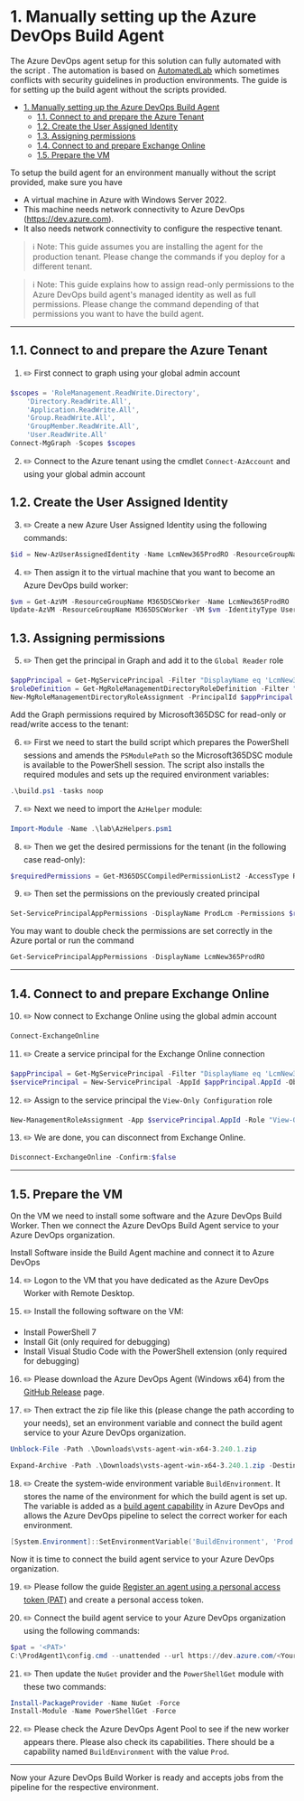 # 1. Manually setting up the Azure DevOps Build Agent

The Azure DevOps agent setup for this solution can fully automated with the script [](../lab/31%20Agent%20Setup.ps1). The automation is based on [AutomatedLab](https://automatedlab.org/) which sometimes conflicts with security guidelines in production environments. The guide is for setting up the build agent without the scripts provided.

- [1. Manually setting up the Azure DevOps Build Agent](#1-manually-setting-up-the-azure-devops-build-agent)
  - [1.1. Connect to and prepare the Azure Tenant](#11-connect-to-and-prepare-the-azure-tenant)
  - [1.2. Create the User Assigned Identity](#12-create-the-user-assigned-identity)
  - [1.3. Assigning permissions](#13-assigning-permissions)
  - [1.4. Connect to and prepare Exchange Online](#14-connect-to-and-prepare-exchange-online)
  - [1.5. Prepare the VM](#15-prepare-the-vm)

To setup the build agent for an environment manually without the script provided, make sure you have

- A virtual machine in Azure with Windows Server 2022.
- This machine needs network connectivity to Azure DevOps (<https://dev.azure.com>).
- It also needs network connectivity to configure the respective tenant.

> :information_source: Note: This guide assumes you are installing the agent for the production tenant. Please change the commands if you deploy for a different tenant.

> :information_source: Note: This guide explains how to assign read-only permissions to the Azure DevOps build agent's managed identity as well as full permissions. Please change the command depending of that permissions you want to have the build agent.

---

## 1.1. Connect to and prepare the Azure Tenant

1. :pencil2: First connect to graph using your global admin account

```powershell
$scopes = 'RoleManagement.ReadWrite.Directory',
    'Directory.ReadWrite.All',
    'Application.ReadWrite.All',
    'Group.ReadWrite.All',
    'GroupMember.ReadWrite.All',
    'User.ReadWrite.All'
Connect-MgGraph -Scopes $scopes
```

2. :pencil2: Connect to the Azure tenant using the cmdlet `Connect-AzAccount` and using your global admin account

## 1.2. Create the User Assigned Identity

3. :pencil2: Create a new Azure User Assigned Identity using the following commands:

```powershell
$id = New-AzUserAssignedIdentity -Name LcmNew365ProdRO -ResourceGroupName M365DSCWorker -Location GermanyWestCentral
```

4. :pencil2: Then assign it to the virtual machine that you want to become an Azure DevOps build worker:

```powershell
$vm = Get-AzVM -ResourceGroupName M365DSCWorker -Name LcmNew365ProdRO
Update-AzVM -ResourceGroupName M365DSCWorker -VM $vm -IdentityType UserAssigned -IdentityId $id.Id
```

## 1.3. Assigning permissions

5. :pencil2: Then get the principal in Graph and add it to the `Global Reader` role

```powershell
$appPrincipal = Get-MgServicePrincipal -Filter "DisplayName eq 'LcmNew365ProdRO'"
$roleDefinition = Get-MgRoleManagementDirectoryRoleDefinition -Filter "DisplayName eq 'Global Reader'"
New-MgRoleManagementDirectoryRoleAssignment -PrincipalId $appPrincipal.Id -RoleDefinitionId $roleDefinition.Id -DirectoryScopeId "/"
```

Add the Graph permissions required by Microsoft365DSC for read-only or read/write access to the tenant:

6. :pencil2: First we need to start the build script which prepares the PowerShell sessions and amends the `PSModulePath` so the Microsoft365DSC module is available to the PowerShell session. The script also installs the required modules and sets up the required environment variables:

```powershell
.\build.ps1 -tasks noop
```

7. :pencil2: Next we need to import the `AzHelper` module:

```powershell
Import-Module -Name .\lab\AzHelpers.psm1
```

8. :pencil2: Then we get the desired permissions for the tenant (in the following case read-only):

```powershell
$requiredPermissions = Get-M365DSCCompiledPermissionList2 -AccessType Read
```

9. :pencil2: Then set the permissions on the previously created principal

```powershell
Set-ServicePrincipalAppPermissions -DisplayName ProdLcm -Permissions $requiredPermissions
```

You may want to double check the permissions are set correctly in the Azure portal or run the command

```powershell
Get-ServicePrincipalAppPermissions -DisplayName LcmNew365ProdRO
```

---

## 1.4. Connect to and prepare Exchange Online

10. :pencil2: Now connect to Exchange Online using the global admin account

```powershell
Connect-ExchangeOnline
```

11. :pencil2: Create a service principal for the Exchange Online connection

```powershell
$appPrincipal = Get-MgServicePrincipal -Filter "DisplayName eq 'LcmNew365ProdRO'"
$servicePrincipal = New-ServicePrincipal -AppId $appPrincipal.AppId -ObjectId $appPrincipal.Id -DisplayName LcmNew365ProdRO
```

12. :pencil2: Assign to the service principal the `View-Only Configuration` role

```powershell
New-ManagementRoleAssignment -App $servicePrincipal.AppId -Role "View-Only Configuration"
```

13. :pencil2: We are done, you can disconnect from Exchange Online.

```powershell
Disconnect-ExchangeOnline -Confirm:$false
```

---

## 1.5. Prepare the VM

On the VM we need to install some software and the Azure DevOps Build Worker. Then we connect the Azure DevOps Build Agent service to your Azure DevOps organization.

Install Software inside the Build Agent machine and connect it to Azure DevOps

14. :pencil2: Logon to the VM that you have dedicated as the Azure DevOps Worker with Remote Desktop.

15. :pencil2: Install the following software on the VM:

- Install PowerShell 7
- Install Git (only required for debugging)
- Install Visual Studio Code with the PowerShell extension (only required for debugging)

16. :pencil2: Please download the Azure DevOps Agent (Windows x64) from the [GitHub Release](https://github.com/microsoft/azure-pipelines-agent/releases) page.

17. :pencil2: Then extract the zip file like this (please change the path according to your needs), set an environment variable and connect the build agent service to your Azure DevOps organization.

```powershell
Unblock-File -Path .\Downloads\vsts-agent-win-x64-3.240.1.zip

Expand-Archive -Path .\Downloads\vsts-agent-win-x64-3.240.1.zip -DestinationPath C:\ProdAgent1
```

18. :pencil2: Create the system-wide environment variable `BuildEnvironment`. It stores the name of the environment for which the build agent is set up. The variable is added as a [build agent capability](https://learn.microsoft.com/en-us/azure/devops/pipelines/agents/agents?view=azure-devops&tabs=yaml%2Cbrowser) in Azure DevOps and allows the Azure DevOps pipeline to select the correct worker for each environment.

```powershell
[System.Environment]::SetEnvironmentVariable('BuildEnvironment', 'Prod', 'Machine')
```

Now it is time to connect the build agent service to your Azure DevOps organization.

19. :pencil2: Please follow the guide [Register an agent using a personal access token (PAT)](https://learn.microsoft.com/en-us/azure/devops/pipelines/agents/personal-access-token-agent-registration?view=azure-devops) and create a personal access token.

20. :pencil2: Connect the build agent service to your Azure DevOps organization using the following commands:

```powershell
$pat = '<PAT>'
C:\ProdAgent1\config.cmd --unattended --url https://dev.azure.com/<YourOrganizationName> --auth pat --token $pat --pool DSC --agent $env:COMPUTERNAME --runAsService --windowsLogonAccount 'NT AUTHORITY\SYSTEM' --acceptTeeEula
```

21. :pencil2: Then update the `NuGet` provider and the `PowerShellGet` module with these two commands:

```powershell
Install-PackageProvider -Name NuGet -Force
Install-Module -Name PowerShellGet -Force
```

22. :pencil2: Please check the Azure DevOps Agent Pool to see if the new worker appears there. Please also check its capabilities. There should be a capability named `BuildEnvironment` with the value `Prod`.

---

Now your Azure DevOps Build Worker is ready and accepts jobs from the pipeline for the respective environment.

